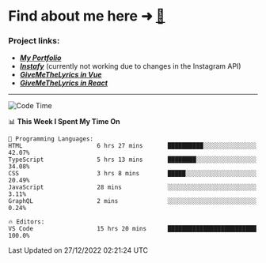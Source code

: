 # Find about me here ➜ [🧑](https://pauabella.dev)

### Project links:
- ***[My Portfolio](https://pauabella.dev)***
- ***[Instafy](https://instafy.me)*** (currently not working due to changes in the Instagram API)
- ***[GiveMeTheLyrics in Vue](https://lyrics.pauabella.dev)***
- ***[GiveMeTheLyrics in React](https://pauabella.dev/GiveMeTheLyrics)***

---
<!--START_SECTION:waka-->
![Code Time](http://img.shields.io/badge/Code%20Time-1%2C758%20hrs%2021%20mins-blue)

📊 **This Week I Spent My Time On** 

```text
💬 Programming Languages: 
HTML                     6 hrs 27 mins       ██████████░░░░░░░░░░░░░░░   42.07% 
TypeScript               5 hrs 13 mins       ████████░░░░░░░░░░░░░░░░░   34.08% 
CSS                      3 hrs 8 mins        █████░░░░░░░░░░░░░░░░░░░░   20.49% 
JavaScript               28 mins             ░░░░░░░░░░░░░░░░░░░░░░░░░   3.11% 
GraphQL                  2 mins              ░░░░░░░░░░░░░░░░░░░░░░░░░   0.24%

🔥 Editors: 
VS Code                  15 hrs 20 mins      █████████████████████████   100.0%

```


 Last Updated on 27/12/2022 02:21:24 UTC
<!--END_SECTION:waka-->
